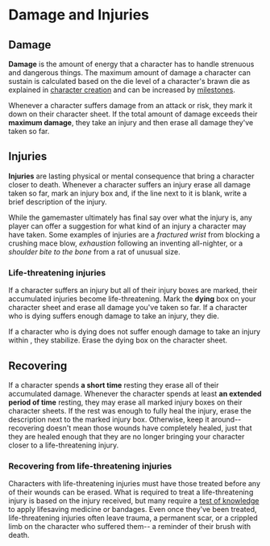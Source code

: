 # Damage and Injuries

<!-- why have health tho? -->

<!-- Tension is necessary for drama. Nothing is more exciting than overcoming an obstacle where failure would have meant death. However, death from a single obstacle is unfulfilling-- we feel cheated when a single pit of spikes skewers our hero of the past several hours in the space of ten fateful seconds, particularly if we play that hero. -->

## Damage

**Damage** is the amount of energy that a character has to handle strenuous and dangerous things. The maximum amount of damage a character can sustain is calculated based on the die level of a character's brawn die as explained in [character creation](/character) and can be increased by [milestones](/character/milestones).

Whenever a character suffers damage from an attack or risk, they mark it down on their character sheet. If the total amount of damage exceeds their **maximum damage**, they take an injury and then erase all damage they've taken so far.



## Injuries

**Injuries** are lasting physical or mental consequence that bring a character closer to death. Whenever a character suffers an injury erase all damage taken so far, mark an injury box and, if the line next to it is blank, write a brief description of the injury.

While the gamemaster ultimately has final say over what the injury is, any player can offer a suggestion for what kind of an injury a character may have taken. Some examples of injuries are a _fractured wrist_ from blocking a crushing mace blow, _exhaustion_ following an inventing all-nighter, or a _shoulder bite to the bone_ from a rat of unusual size.

### Life-threatening injuries

If a character suffers an injury but all of their injury boxes are marked, their accumulated injuries become life-threatening.  Mark the **dying** box on your character sheet and erase all damage you've taken so far. If a character who is dying suffers enough damage to take an injury, they die.

If a character who is dying does not suffer enough damage to take an injury within <time>, they stabilize. Erase the dying box on the character sheet.

<!-- tests of brawn/will to stay alive: tests with the danger of the injury itself dealing damage to them, should be percentage based-- limit the tension to five rolls max -->

<!-- test of knowledge to improvise or apply medical supplies to stabilize them -->

<!-- once stabilized, the character needs rest to recover from their injuries -->

<!-- taking damage while stabilized returns a character to an unstable state and they mark down the damage -->

<!-- taking damage while unstable fills up damage gauge like normal-- taking an injury while unstable kills a character -->



## Recovering

If a character spends **a short time** resting they erase all of their accumulated damage. Whenever the character spends at least **an extended period of time** resting, they may erase all marked injury boxes on their character sheets. If the rest was enough to fully heal the injury, erase the description next to the marked injury box. Otherwise, keep it around-- recovering doesn't mean those wounds have completely healed, just that they are healed enough that they are no longer bringing your character closer to a life-threatening injury.

### Recovering from life-threatening injuries

Characters with life-threatening injuries must have those treated before any of their wounds can be erased. What is required to treat a life-threatening injury is based on the injury received, but many require a [test of knowledge](/character/tests) to apply lifesaving medicine or bandages. Even once they've been treated, life-threatening injuries often leave trauma, a permanent scar, or a crippled limb on the character who suffered them-- a reminder of their brush with death.